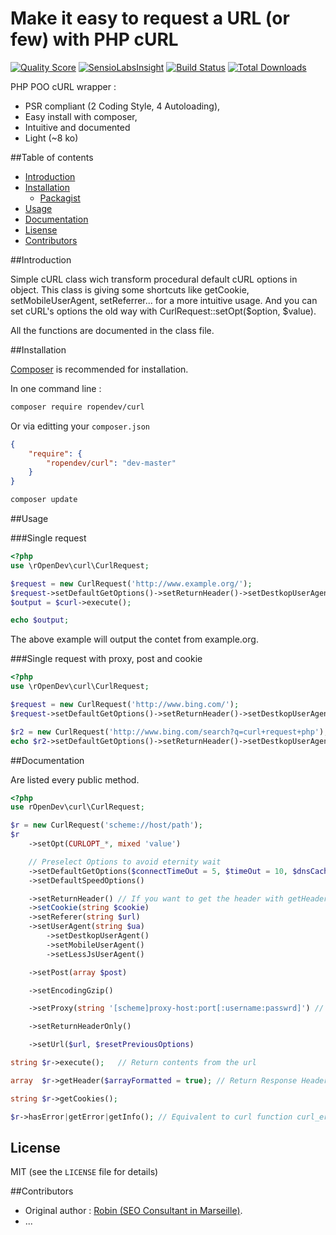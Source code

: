 # Make it easy to request a URL (or few) with PHP cURL

[![Quality Score](https://img.shields.io/scrutinizer/g/RobinDev/curlRequest.svg)](https://scrutinizer-ci.com/g/RobinDev/curlRequest)
[![SensioLabsInsight](https://insight.sensiolabs.com/projects/388f6562-32ae-454d-97ce-4d1bed306ee3/mini.png)](https://insight.sensiolabs.com/projects/388f6562-32ae-454d-97ce-4d1bed306ee3)
[![Build Status](https://travis-ci.org/RobinDev/curlRequest.svg)](https://travis-ci.org/RobinDev/curlRequest)
[![Total Downloads](https://img.shields.io/packagist/dt/ropendev/curl.svg)](https://packagist.org/packages/ropendev/curl)

PHP POO cURL wrapper :
* PSR compliant (2 Coding Style, 4 Autoloading),
* Easy install with composer,
* Intuitive and documented
* Light (~8 ko)

##Table of contents
* [Introduction](#introduction)
* [Installation](#installation)
    * [Packagist](https://packagist.org/packages/ropendev/curl)
* [Usage](#usage)
* [Documentation](#documentation)
* [Lisense](#lisense)
* [Contributors](#contributors)

##Introduction

Simple cURL class wich transform procedural default cURL options in object. This class is giving some shortcuts like getCookie, setMobileUserAgent, setReferrer... for a more intuitive usage. And you can set cURL's options the old way with CurlRequest::setOpt($option, $value).

All the functions are documented in the class file.

##Installation

[Composer](http://getcomposer.org) is recommended for installation.

In one command line :
```bash
composer require ropendev/curl
```

Or via editting your `composer.json`
```json
{
    "require": {
        "ropendev/curl": "dev-master"
    }
}
```
```bash
composer update
```

##Usage

###Single request
```php
<?php
use \rOpenDev\curl\CurlRequest;

$request = new CurlRequest('http://www.example.org/');
$request->setDefaultGetOptions()->setReturnHeader()->setDestkopUserAgent()->setEncodingGzip();
$output = $curl->execute();

echo $output;
```
The above example will output the contet from example.org.

###Single request with proxy, post and cookie
```php
<?php
use \rOpenDev\curl\CurlRequest;

$request = new CurlRequest('http://www.bing.com/');
$request->setDefaultGetOptions()->setReturnHeader()->setDestkopUserAgent()->setEncodingGzip()->execute();

$r2 = new CurlRequest('http://www.bing.com/search?q=curl+request+php');
echo $r2->setDefaultGetOptions()->setReturnHeader()->setDestkopUserAgent()->setEncodingGzip()->setCookie($request->getCookie())->setProxy('domain:port:user:password')->execute();
```
##Documentation

Are listed every public method.

```php
<?php
use rOpenDev\curl\CurlRequest;

$r = new CurlRequest('scheme://host/path');
$r
    ->setOpt(CURLOPT_*, mixed 'value')

	// Preselect Options to avoid eternity wait
    ->setDefaultGetOptions($connectTimeOut = 5, $timeOut = 10, $dnsCacheTimeOut = 600, $followLocation = true, $maxRedirs = 5)
    ->setDefaultSpeedOptions()

    ->setReturnHeader() // If you want to get the header with getHeader()
    ->setCookie(string $cookie)
    ->setReferer(string $url)
    ->setUserAgent(string $ua)
        ->setDestkopUserAgent()
        ->setMobileUserAgent()
        ->setLessJsUserAgent()

    ->setPost(array $post)

    ->setEncodingGzip()

    ->setProxy(string '[scheme]proxy-host:port[:username:passwrd]') // Scheme, username and passwrd are facultatives. Default Scheme is http://

    ->setReturnHeaderOnly()

    ->setUrl($url, $resetPreviousOptions)

string $r->execute();   // Return contents from the url

array  $r->getHeader($arrayFormatted = true); // Return Response Header in an array (or in a string if $arrayFormatted is set to false)

string $r->getCookies();

$r->hasError|getError|getInfo(); // Equivalent to curl function curl_errno|curl_error|curl_getinfo();

```

## License

MIT (see the `LICENSE` file for details)

##Contributors

* Original author : [Robin (SEO Consultant in Marseille)](http://www.robin-d.fr/).
* ...
